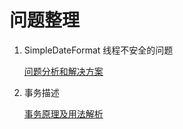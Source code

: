# 问题整理

1. SimpleDateFormat 线程不安全的问题

    [问题分析和解决方案](https://www.jianshu.com/p/d9977a048dab)

2. 事务描述

   [事务原理及用法解析](https://juejin.cn/post/6844904179341737991)
